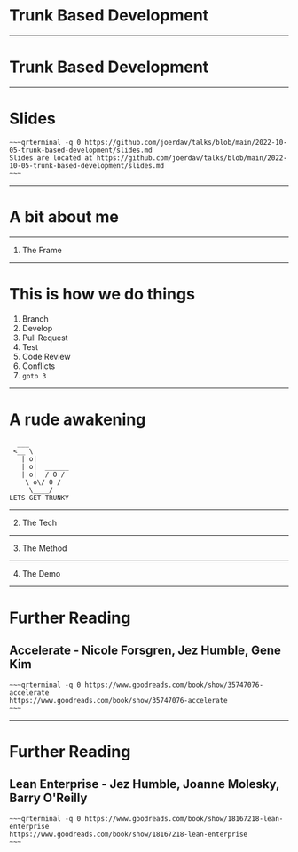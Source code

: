# Trunk Based Development
---
# Trunk Based Development
---
# Slides
```
~~~qrterminal -q 0 https://github.com/joerdav/talks/blob/main/2022-10-05-trunk-based-development/slides.md
Slides are located at https://github.com/joerdav/talks/blob/main/2022-10-05-trunk-based-development/slides.md
~~~
```
---
# A bit about me
---
1. The Frame
---
# This is how we do things
1. Branch
2. Develop
3. Pull Request
4. Test
5. Code Review
5. Conflicts
6. `goto 3`
---
# A rude awakening
```
  ___
 <__ \
   | o|
   | o|  ______
   | o|  / O /
    \ o\/ O /
     \____/
LETS GET TRUNKY
```
---
2. The Tech
---
3. The Method
---
4. The Demo
---
# Further Reading

## Accelerate - Nicole Forsgren, Jez Humble, Gene Kim

```
~~~qrterminal -q 0 https://www.goodreads.com/book/show/35747076-accelerate
https://www.goodreads.com/book/show/35747076-accelerate
~~~
```

---

# Further Reading

## Lean Enterprise - Jez Humble, Joanne Molesky, Barry O'Reilly

```
~~~qrterminal -q 0 https://www.goodreads.com/book/show/18167218-lean-enterprise
https://www.goodreads.com/book/show/18167218-lean-enterprise
~~~
```

